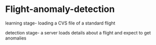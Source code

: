# Flight-anomaly-detection

learning stage- loading a CVS file of a standard flight

detection stage- a server loads details about a flight and expect to get anomalies
